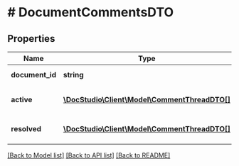 # # DocumentCommentsDTO

## Properties

Name | Type | Description | Notes
------------ | ------------- | ------------- | -------------
**document_id** | **string** | Document ID | [optional]
**active** | [**\DocStudio\Client\Model\CommentThreadDTO[]**](CommentThreadDTO.md) | Active comment threads | [optional]
**resolved** | [**\DocStudio\Client\Model\CommentThreadDTO[]**](CommentThreadDTO.md) | Resolved comment threads | [optional]

[[Back to Model list]](../../README.md#models) [[Back to API list]](../../README.md#endpoints) [[Back to README]](../../README.md)
